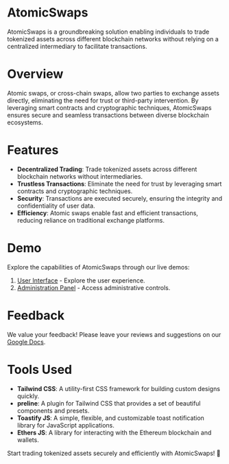 # AtomicSwaps

AtomicSwaps is a groundbreaking solution enabling individuals to trade tokenized assets across different blockchain networks without relying on a centralized intermediary to facilitate transactions.

# Overview

Atomic swaps, or cross-chain swaps, allow two parties to exchange assets directly, eliminating the need for trust or third-party intervention. By leveraging smart contracts and cryptographic techniques, AtomicSwaps ensures secure and seamless transactions between diverse blockchain ecosystems.

# Features

- **Decentralized Trading**: Trade tokenized assets across different blockchain networks without intermediaries.
- **Trustless Transactions**: Eliminate the need for trust by leveraging smart contracts and cryptographic techniques.
- **Security**: Transactions are executed securely, ensuring the integrity and confidentiality of user data.
- **Efficiency**: Atomic swaps enable fast and efficient transactions, reducing reliance on traditional exchange platforms.

# Demo

Explore the capabilities of AtomicSwaps through our live demos:

1. [User Interface](https://moretech-forward.github.io/AtomicSwaps-frontend/client/src/index.html) - Explore the user experience.
2. [Administration Panel](https://moretech-forward.github.io/AtomicSwaps-frontend/admin/src/index.html) - Access administrative controls.

# Feedback

We value your feedback! Please leave your reviews and suggestions on our [Google Docs](https://docs.google.com/document/d/1637JnxBsmmEwFPQSUm18s4T657HH2hAJrieDVScVb8A/edit?usp=sharing).

# Tools Used

- **Tailwind CSS**: A utility-first CSS framework for building custom designs quickly.
- **preline**: A plugin for Tailwind CSS that provides a set of beautiful components and presets.
- **Toastify JS**: A simple, flexible, and customizable toast notification library for JavaScript applications.
- **Ethers JS**: A library for interacting with the Ethereum blockchain and wallets.

Start trading tokenized assets securely and efficiently with AtomicSwaps! 🚀
